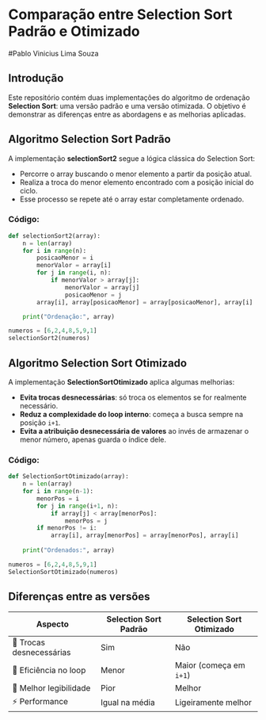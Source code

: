 # Comparação entre Selection Sort Padrão e Otimizado

#Pablo Vinicius Lima Souza

## Introdução
Este repositório contém duas implementações do algoritmo de ordenação **Selection Sort**: uma versão padrão e uma versão otimizada. O objetivo é demonstrar as diferenças entre as abordagens e as melhorias aplicadas.

## Algoritmo Selection Sort Padrão
A implementação **selectionSort2** segue a lógica clássica do Selection Sort:
- Percorre o array buscando o menor elemento a partir da posição atual.
- Realiza a troca do menor elemento encontrado com a posição inicial do ciclo.
- Esse processo se repete até o array estar completamente ordenado.

### Código:
```python
def selectionSort2(array):
    n = len(array)
    for i in range(n):
        posicaoMenor = i
        menorValor = array[i]
        for j in range(i, n):
            if menorValor > array[j]:
                menorValor = array[j]
                posicaoMenor = j
        array[i], array[posicaoMenor] = array[posicaoMenor], array[i]

    print("Ordenação:", array)

numeros = [6,2,4,8,5,9,1]
selectionSort2(numeros)
```

## Algoritmo Selection Sort Otimizado
A implementação **SelectionSortOtimizado** aplica algumas melhorias:
- **Evita trocas desnecessárias**: só troca os elementos se for realmente necessário.
- **Reduz a complexidade do loop interno**: começa a busca sempre na posição `i+1`.
- **Evita a atribuição desnecessária de valores** ao invés de armazenar o menor número, apenas guarda o índice dele.

### Código:
```python
def SelectionSortOtimizado(array):
    n = len(array)
    for i in range(n-1):
        menorPos = i
        for j in range(i+1, n):
            if array[j] < array[menorPos]:
                menorPos = j
        if menorPos != i:
            array[i], array[menorPos] = array[menorPos], array[i]
    
    print("Ordenados:", array)

numeros = [6,2,4,8,5,9,1]
SelectionSortOtimizado(numeros)
```

## Diferenças entre as versões
| Aspecto | Selection Sort Padrão | Selection Sort Otimizado |
|---------|-----------------------|---------------------------|
| 🚀 Trocas desnecessárias | Sim | Não |
| 🔄 Eficiência no loop | Menor | Maior (começa em `i+1`) |
| 📜 Melhor legibilidade | Pior | Melhor |
| ⚡ Performance | Igual na média | Ligeiramente melhor |



